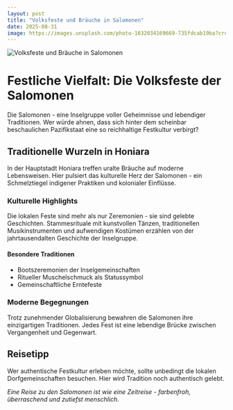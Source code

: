 ```yaml
---
layout: post
title: "Volksfeste und Bräuche in Salomonen"
date: 2025-08-31
image: https://images.unsplash.com/photo-1632034169669-735fdcab19ba?crop=entropy&cs=tinysrgb&fit=max&fm=jpg&ixid=M3w3OTQ0MzZ8MHwxfHNlYXJjaHwxfHxWb2xrc2Zlc3RlJTIwdW5kJTIwQnIlQzMlQTR1Y2hlJTIwU2Fsb21vbmVufGVufDB8MHx8fDE3NTY2MTEwNzZ8MA&ixlib=rb-4.1.0&q=80&w=1080
---
```


![Volksfeste und Bräuche in Salomonen](https://images.unsplash.com/photo-1632034169669-735fdcab19ba?crop=entropy&cs=tinysrgb&fit=max&fm=jpg&ixid=M3w3OTQ0MzZ8MHwxfHNlYXJjaHwxfHxWb2xrc2Zlc3RlJTIwdW5kJTIwQnIlQzMlQTR1Y2hlJTIwU2Fsb21vbmVufGVufDB8MHx8fDE3NTY2MTEwNzZ8MA&ixlib=rb-4.1.0&q=80&w=1080)

# Festliche Vielfalt: Die Volksfeste der Salomonen

Die Salomonen - eine Inselgruppe voller Geheimnisse und lebendiger Traditionen. Wer würde ahnen, dass sich hinter dem scheinbar beschaulichen Pazifikstaat eine so reichhaltige Festkultur verbirgt?

## Traditionelle Wurzeln in Honiara

In der Hauptstadt Honiara treffen uralte Bräuche auf moderne Lebensweisen. Hier pulsiert das kulturelle Herz der Salomonen - ein Schmelztiegel indigener Praktiken und kolonialer Einflüsse.

### Kulturelle Highlights

Die lokalen Feste sind mehr als nur Zeremonien - sie sind gelebte Geschichten. Stammesrituale mit kunstvollen Tänzen, traditionellen Musikinstrumenten und aufwendigen Kostümen erzählen von der jahrtausendalten Geschichte der Inselgruppe.

#### Besondere Traditionen

- Bootszeremonien der Inselgemeinschaften
- Ritueller Muschelschmuck als Statussymbol  
- Gemeinschaftliche Erntefeste

### Moderne Begegnungen

Trotz zunehmender Globalisierung bewahren die Salomonen ihre einzigartigen Traditionen. Jedes Fest ist eine lebendige Brücke zwischen Vergangenheit und Gegenwart.

## Reisetipp

Wer authentische Festkultur erleben möchte, sollte unbedingt die lokalen Dorfgemeinschaften besuchen. Hier wird Tradition noch authentisch gelebt.

*Eine Reise zu den Salomonen ist wie eine Zeitreise - farbenfroh, überraschend und zutiefst menschlich.*